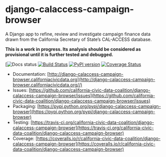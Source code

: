 # django-calaccess-campaign-browser

A Django app to refine, review and investigate campaign finance data drawn from the California Secretary of State’s CAL-ACCESS database. 

**This is a work in progress. Its analysis should be considered as provisional until it is further tested and debugged.**

[![Docs status](https://readthedocs.org/projects/django-calaccess-campaign-browser/badge/)
[![Build Status](https://travis-ci.org/california-civic-data-coalition/django-calaccess-campaign-browser.png?branch=master)](https://travis-ci.org/california-civic-data-coalition/django-calaccess-campaign-browser)
[![PyPI version](https://badge.fury.io/py/django-calaccess-campaign-browser.png)](http://badge.fury.io/py/django-calaccess-campaign-browser)
[![Coverage Status](https://coveralls.io/repos/california-civic-data-coalition/django-calaccess-campaign-browser/badge.png?branch=master)](https://coveralls.io/r/california-civic-data-coalition/django-calaccess-campaign-browser?branch=master)

* Documentation: [http://django-calaccess-campaign-browser.californiacivicdata.org](http://django-calaccess-campaign-browser.californiacivicdata.org//)
* Issues: [https://github.com/california-civic-data-coalition/django-calaccess-campaign-browser/issues](https://github.com/california-civic-data-coalition/django-calaccess-campaign-browser/issues)
* Packaging: [https://pypi.python.org/pypi/django-calaccess-campaign-browser](https://pypi.python.org/pypi/django-calaccess-campaign-browser)
* Testing: [https://travis-ci.org/california-civic-data-coalition/django-calaccess-campaign-browser](https://travis-ci.org/california-civic-data-coalition/django-calaccess-campaign-browser)
* Coverage: [https://coveralls.io/r/california-civic-data-coalition/django-calaccess-campaign-browser](https://coveralls.io/r/california-civic-data-coalition/django-calaccess-campaign-browser)
